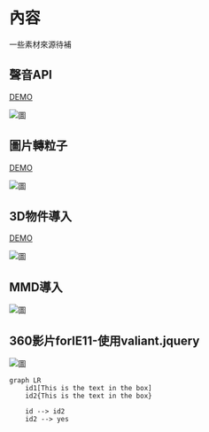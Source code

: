 
# 內容

一些素材來源待補

## 聲音API

[DEMO](http://lauraluo.github.io/webGL-demo/audio.html)

![圖](http://lauraluo.github.io/webGL-demo/images/audio.gif?v=2)

## 圖片轉粒子

[DEMO](http://lauraluo.github.io/webGL-demo/particle.html)

![圖](http://lauraluo.github.io/webGL-demo/images/pr.gif?v=2)

## 3D物件導入

[DEMO](http://lauraluo.github.io/webGL-demo/import)

![圖](http://lauraluo.github.io/webGL-demo/images/import.gif?v=2)

## MMD導入
![圖](http://lauraluo.github.io/webGL-demo/images/mmd.gif?v=2)

## 360影片forIE11-使用valiant.jquery
![圖](http://lauraluo.github.io/webGL-demo/images/360.gif?v=2)

```mermaid
graph LR
    id1[This is the text in the box]
    id2{This is the text in the box}

    id --> id2
    id2 --> yes

```
